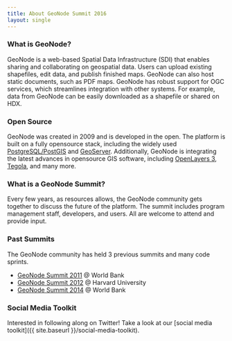```yaml
---
title: About GeoNode Summit 2016
layout: single
---
```


### What is GeoNode?

GeoNode is a web-based Spatial Data Infrastructure (SDI) that enables sharing and collaborating on geospatial data.  Users can upload existing shapefiles, edit data, and publish finished maps.  GeoNode can also host static documents, such as PDF maps.  GeoNode has robust support for OGC services, which streamlines integration with other systems.  For example, data from GeoNode can be easily downloaded as a shapefile or shared on HDX.

### Open Source

GeoNode was created in 2009 and is developed in the open.  The platform is built on a fully opensource stack, including the widely used [PostgreSQL/PostGIS](http://postgis.net/) and [GeoServer](http://geoserver.org/).  Additionally, GeoNode is integrating the latest advances in opensource GIS software, including [OpenLayers 3](http://openlayers.org/), [Tegola](http://tegola.io/), and many more.

### What is a GeoNode Summit?

Every few years, as resources allows, the GeoNode community gets together to discuss the future of the platform.  The summit includes program management staff, developers, and users.  All are welcome to attend and provide input.

### Past Summits

The GeoNode community has held 3 previous summits and many code sprints.

- [GeoNode Summit 2011](http://geonode.org/blog/2011/05/25/roadmapping-summit/) @ World Bank
- [GeoNode Summit 2012](http://geonode.org/blog/2012/02/13/sprint/) @ Harvard University
- [GeoNode Summit 2014](https://collaboration.worldbank.org/events/1530) @ World Bank


### Social Media Toolkit

Interested in following along on Twitter!  Take a look at our [social media toolkit]({{ site.baseurl }}/social-media-toolkit).
